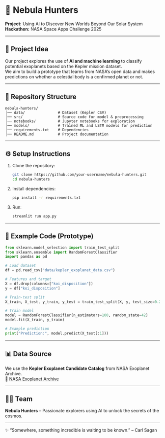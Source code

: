# 🌌 Nebula Hunters

**Project:** Using AI to Discover New Worlds Beyond Our Solar System  
**Hackathon:** NASA Space Apps Challenge 2025  

---

## 🚀 Project Idea
Our project explores the use of **AI and machine learning** to classify potential exoplanets 
based on the Kepler mission dataset.  
We aim to build a prototype that learns from NASA’s open data and makes predictions on whether 
a celestial body is a confirmed planet or not.

---

## 📂 Repository Structure
```
nebula-hunters/
│── data/               # Dataset (Kepler CSV)
│── src/                # Source code for model & preprocessing
│── notebooks/          # Jupyter notebooks for exploration
│── models/             # Trained ML and LSTM models for prediction
│── requirements.txt    # Dependencies
│── README.md           # Project documentation
```

---

## ⚙️ Setup Instructions

1. Clone the repository:
   ```bash
   git clone https://github.com/your-username/nebula-hunters.git
   cd nebula-hunters
   ```

2. Install dependencies:
   ```bash
   pip install -r requirements.txt
   ```

3. Run:
   ```bash
   streamlit run app.py
   ```

---

## 🧠 Example Code (Prototype)
```python
from sklearn.model_selection import train_test_split
from sklearn.ensemble import RandomForestClassifier
import pandas as pd

# Load dataset
df = pd.read_csv("data/kepler_exoplanet_data.csv")

# Features and target
X = df.drop(columns=["koi_disposition"])
y = df["koi_disposition"]

# Train-test split
X_train, X_test, y_train, y_test = train_test_split(X, y, test_size=0.2, random_state=42)

# Train model
model = RandomForestClassifier(n_estimators=100, random_state=42)
model.fit(X_train, y_train)

# Example prediction
print("Prediction:", model.predict(X_test[:1]))
```

---

## 📊 Data Source
We use the **Kepler Exoplanet Candidate Catalog** from NASA Exoplanet Archive.  
🔗 [NASA Exoplanet Archive](https://exoplanetarchive.ipac.caltech.edu/)

---

## 👨‍🚀 Team
**Nebula Hunters** – Passionate explorers using AI to unlock the secrets of the cosmos.

---

✨ “Somewhere, something incredible is waiting to be known.” – Carl Sagan